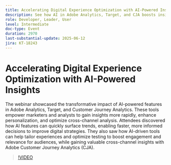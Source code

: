 ```yaml
---
title: Accelerating Digital Experience Optimization with AI-Powered Insights
description: See how AI in Adobe Analytics, Target, and CJA boosts insight speed, personalization, and cross-channel optimization for smarter, faster marketing decisions.
role: Developer, Leader, User
level: Intermediate
doc-type: Event
duration: 2970
last-substantial-update: 2025-06-12
jira: KT-18243
---
```


# Accelerating Digital Experience Optimization with AI-Powered Insights

The webinar showcased the transformative impact of AI-powered features in Adobe Analytics, Target, and Customer Journey Analytics. These tools empower marketers and analysts to gain insights more rapidly, enhance personalization, and optimize cross-channel analysis. Attendees discovered how AI features can quickly surface trends, enabling faster, more informed decisions to improve digital strategies. They also saw how AI-driven tools can help tailor experiences and optimize testing to boost engagement and relevance for audiences, while gaining valuable cross-channel insights with Adobe Customer Journey Analytics (CJA).

>[!VIDEO](https://video.tv.adobe.com/v/3463354/?learn=on&enablevpops)

